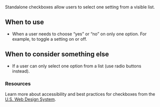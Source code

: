 Standalone checkboxes allow users to select one setting from a visible list.

## When to use
- When a user needs to choose “yes” or “no” on only one option. For example, to toggle a setting on or off.

## When to consider something else
- If a user can only select one option from a list (use radio buttons instead).

### Resources
Learn more about accessibility and best practices for checkboxes from the [U.S. Web Design System](https://designsystem.digital.gov/components/form-controls/#checkboxes).
